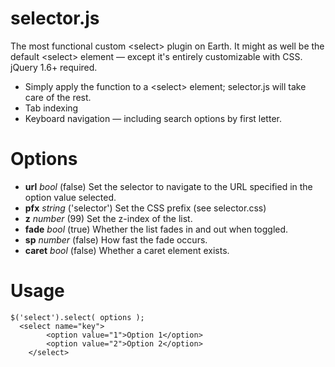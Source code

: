 <h1>selector.js</h1>
<p>The most functional custom &#60;select&#62;</code> plugin on Earth.  It might as well be the default &#60;select&#62; element &#8212; except it's entirely customizable with CSS. jQuery 1.6+ required.</p>
<ul>
	<li>Simply apply the function to a &#60;select&#62; element; selector.js will take care of the rest.</li>
	<li>Tab indexing</li>
	<li>Keyboard navigation &#8212; including search options by first letter.</li>
</ul>
<h1>Options</h1>
<ul>
	<li><strong>url</strong> <em>bool</em> (false) Set the selector to navigate to the URL specified in the option value selected.</li>
	<li><strong>pfx</strong> <em>string</em> ('selector') Set the CSS prefix (see selector.css)</li>
	<li><strong>z</strong> <em>number</em> (99) Set the z-index of the list.</li>
	<li><strong>fade</strong> <em>bool</em> (true) Whether the list fades in and out when toggled.</li>
	<li><strong>sp</strong> <em>number</em> (false) How fast the fade occurs.</li>
	<li><strong>caret</strong> <em>bool</em> (false) Whether a caret element exists.</li>
</ul>
<h1>Usage</h1>
<p><code>$('select').select( options );</code><br />
<code>	&#60;select name="key"&#62;	
		&#60;option value="1"&#62;Option 1&#60;/option&#62;
		&#60;option value="2"&#62;Option 2&#60;/option&#62;
	&#60;/select&#62;</code></p>
